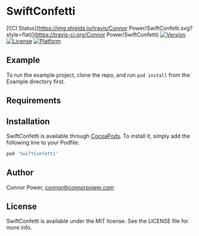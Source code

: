 # SwiftConfetti

[![CI Status](https://img.shields.io/travis/Connor Power/SwiftConfetti.svg?style=flat)](https://travis-ci.org/Connor Power/SwiftConfetti)
[![Version](https://img.shields.io/cocoapods/v/SwiftConfetti.svg?style=flat)](https://cocoapods.org/pods/SwiftConfetti)
[![License](https://img.shields.io/cocoapods/l/SwiftConfetti.svg?style=flat)](https://cocoapods.org/pods/SwiftConfetti)
[![Platform](https://img.shields.io/cocoapods/p/SwiftConfetti.svg?style=flat)](https://cocoapods.org/pods/SwiftConfetti)

## Example

To run the example project, clone the repo, and run `pod install` from the Example directory first.

## Requirements

## Installation

SwiftConfetti is available through [CocoaPods](https://cocoapods.org). To install
it, simply add the following line to your Podfile:

```ruby
pod 'SwiftConfetti'
```

## Author

Connor Power, connor@connorpower.com

## License

SwiftConfetti is available under the MIT license. See the LICENSE file for more info.
